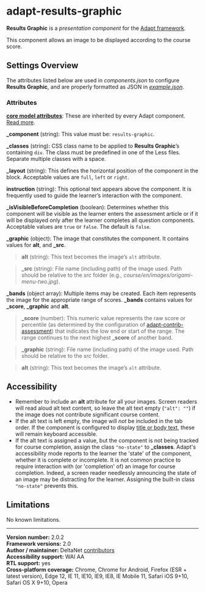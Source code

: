 # adapt-results-graphic  

**Results Graphic** is a *presentation component* for the [Adapt framework](https://github.com/adaptlearning/adapt_framework).  

This component allows an image to be displayed according to the course score.

## Settings Overview

The attributes listed below are used in *components.json* to configure **Results Graphic**, and are properly formatted as JSON in [*example.json*](https://github.com/deltanet/adapt-results-graphic/blob/master/example.json).

### Attributes

[**core model attributes**](https://github.com/adaptlearning/adapt_framework/wiki/Core-model-attributes): These are inherited by every Adapt component. [Read more](https://github.com/adaptlearning/adapt_framework/wiki/Core-model-attributes).

**_component** (string): This value must be: `results-graphic`.

**_classes** (string): CSS class name to be applied to **Results Graphic**’s containing `div`. The class must be predefined in one of the Less files. Separate multiple classes with a space.

**_layout** (string): This defines the horizontal position of the component in the block. Acceptable values are `full`, `left` or `right`.  

**instruction** (string): This optional text appears above the component. It is frequently used to
guide the learner’s interaction with the component.  

**_isVisibleBeforeCompletion** (boolean): Determines whether this component will be visible as the learner enters the assessment article or if it will be displayed only after the learner completes all question components. Acceptable values are `true` or `false`. The default is `false`.

**_graphic** (object): The image that constitutes the component. It contains values for **alt**, and **_src**.

>**alt** (string): This text becomes the image’s `alt` attribute.

>**_src** (string): File name (including path) of the image used. Path should be relative to the *src* folder (e.g., *course/en/images/origami-menu-two.jpg*).  

**_bands** (object array): Multiple items may be created. Each item represents the image for the appropriate range of scores. **_bands** contains values for **_score**, **_graphic** and **alt**.

>**_score** (number):  This numeric value represents the raw score or percentile (as determined by the configuration of [adapt-contrib-assessment](https://github.com/adaptlearning/adapt-contrib-assessment)) that indicates the low end or start of the range. The range continues to the next highest **_score** of another band.

>**_graphic** (string): File name (including path) of the image used. Path should be relative to the *src* folder.  

>**alt** (string): This text becomes the image’s `alt` attribute.

## Accessibility
+ Remember to include an **alt** attribute for all your images. Screen readers will read aloud alt text content, so leave the alt text empty (`"alt": ""`) if the image does not contribute significant course content.  
+ If the alt text is left empty, the image will *not* be included in the tab order. If the component is configured to display [title or body text]((https://github.com/adaptlearning/adapt_framework/wiki/Core-model-attributes)), these will remain keyboard accessible.  
+ If the alt text is assigned a value, but the component is not being tracked for course completion, assign the class `"no-state"` to **_classes**. Adapt's accessibility mode reports to the learner the 'state' of the component, whether it is complete or incomplete. It is not common practice to require interaction with (or 'completion' of) an image for course completion. Indeed, a screen reader needlessly announcing the state of an image may be distracting for the learner. Assigning the built-in class `"no-state"` prevents this.  

## Limitations

No known limitations.  

----------------------------
**Version number:**  2.0.2  
**Framework versions:** 2.0  
**Author / maintainer:** DeltaNet [contributors](https://github.com/deltanet/adapt-results-graphic/graphs/contributors)   
**Accessibility support:** WAI AA   
**RTL support:** yes  
**Cross-platform coverage:** Chrome, Chrome for Android, Firefox (ESR + latest version), Edge 12, IE 11, IE10, IE9, IE8, IE Mobile 11, Safari iOS 9+10, Safari OS X 9+10, Opera    
